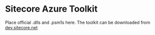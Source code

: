 # Sitecore Azure Toolkit

Place official .dlls and .psm1s here. The toolkit can be downloaded from [dev.sitecore.net](https://dev.sitecore.net/Downloads/Sitecore_Azure_Toolkit.aspx)